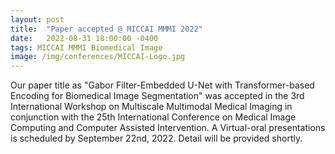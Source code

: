 ```yaml
---
layout: post
title:  "Paper accepted @ MICCAI MMMI 2022"
date:   2022-08-31 18:00:00 -0400
tags: MICCAI MMMI Biomedical Image
image: /img/conferences/MICCAI-Logo.jpg
---
```

Our paper title as "Gabor Filter-Embedded U-Net with Transformer-based Encoding for Biomedical Image Segmentation" was accepted in the 3rd International Workshop on Multiscale Multimodal Medical Imaging
in conjunction with the 25th International Conference on Medical Image Computing and Computer Assisted Intervention. A Virtual-oral presentations is scheduled
by September 22nd, 2022. Detail will be provided shortly.
